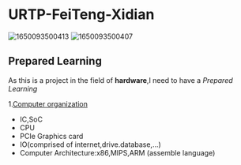 # URTP-FeiTeng-Xidian
![1650093500413](https://user-images.githubusercontent.com/94885426/163666367-e095df95-682e-4424-bde6-e28f776d9a0f.jpg)
![1650093500407](https://user-images.githubusercontent.com/94885426/163666370-b804d586-ecc9-4cba-9d70-1b3bbaf3da00.jpg)

## Prepared Learning
As this is a project in the field of **hardware**,I need to have a _Prepared Learning_

1.[Computer organization](https://www.coursera.org/learn/jisuanji-zucheng?)
- IC,SoC
- CPU
- PCIe Graphics card
- IO(comprised of internet,drive.database,...)
- Computer Architecture:x86,MIPS,ARM (assemble language)

